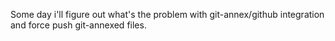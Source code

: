Some day i'll figure out what's the problem with git-annex/github integration and force push git-annexed files. 
